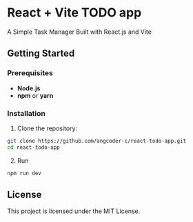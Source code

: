 # React + Vite TODO app

A Simple Task Manager Built with React.js and Vite

## Getting Started

### Prerequisites

- **Node.js**
- **npm** or **yarn**

### Installation

1. Clone the repository:

```bash
git clone https://github.com/angcoder-c/react-todo-app.git
cd react-todo-app
```

2. Run

```bash
npm run dev
```

## License

This project is licensed under the MIT License.
